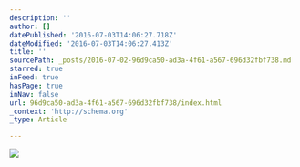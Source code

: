 ```yaml
---
description: ''
author: []
datePublished: '2016-07-03T14:06:27.718Z'
dateModified: '2016-07-03T14:06:27.413Z'
title: ''
sourcePath: _posts/2016-07-02-96d9ca50-ad3a-4f61-a567-696d32fbf738.md
starred: true
inFeed: true
hasPage: true
inNav: false
url: 96d9ca50-ad3a-4f61-a567-696d32fbf738/index.html
_context: 'http://schema.org'
_type: Article

---
```

![](https://the-grid-user-content.s3-us-west-2.amazonaws.com/1c39767d-7154-481b-99d4-b5dbb00f9dce.png)